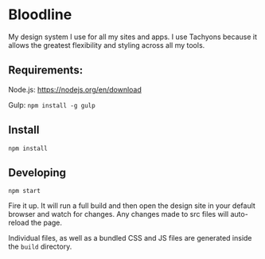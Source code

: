 # Bloodline

My design system I use for all my sites and apps. I use Tachyons because it allows the greatest flexibility and styling across all my tools. 

## Requirements: 

Node.js: https://nodejs.org/en/download

Gulp: `npm install -g gulp`


## Install

```
npm install
```

## Developing

```
npm start
```

Fire it up. It will run a full build and then open the design site in your default browser and watch for changes. Any changes made to src files will auto-reload the page.


Individual files, as well as a bundled CSS and JS files are generated inside the `build` directory.
